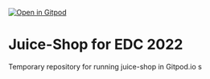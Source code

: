 [![Open in Gitpod](https://gitpod.io/button/open-in-gitpod.svg)](https://gitpod.io/#https://github.com/equinor-playground/edc-juice-shop)

# Juice-Shop for EDC 2022

Temporary repository for running juice-shop in Gitpod.io
s

